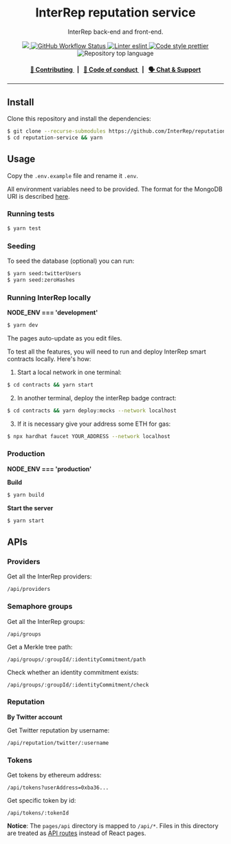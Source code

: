 <p align="center">
    <h1 align="center">
        InterRep reputation service
    </h1>
    <p align="center">InterRep back-end and front-end.</p>
</p>

<p align="center">
    <a href="https://github.com/InterRep" target="_blank">
        <img src="https://img.shields.io/badge/project-InterRep-blue.svg?style=flat-square">
    </a>
    <a href="https://github.com/InterRep/reputation-service/actions/workflows/main.yaml">
        <img alt="GitHub Workflow Status" src="https://img.shields.io/github/workflow/status/interrep/reputation-service/Reputation%20Service%20CI?label=test&logo=github">
    </a>
    <a href="https://eslint.org/" target="_blank">
        <img alt="Linter eslint" src="https://img.shields.io/badge/linter-eslint-8080f2?style=flat-square&logo=eslint">
    </a>
    <a href="https://prettier.io/" target="_blank">
        <img alt="Code style prettier" src="https://img.shields.io/badge/code%20style-prettier-f8bc45?style=flat-square&logo=prettier">
    </a>
    <img alt="Repository top language" src="https://img.shields.io/github/languages/top/InterRep/reputation-service?style=flat-square">
</p>

<div align="center">
    <h4>
        <a href="https://docs.interrep.link/contributing">
            👥 Contributing
        </a>
        <span>&nbsp;&nbsp;|&nbsp;&nbsp;</span>
        <a href="https://docs.interrep.link/code-of-conduct">
            🤝 Code of conduct
        </a>
        <span>&nbsp;&nbsp;|&nbsp;&nbsp;</span>
        <a href="https://t.me/interrep">
            🗣️ Chat &amp; Support
        </a>
    </h4>
</div>

---

## Install

Clone this repository and install the dependencies:

```bash
$ git clone --recurse-submodules https://github.com/InterRep/reputation-service.git
$ cd reputation-service && yarn
```

## Usage

Copy the `.env.example` file and rename it `.env`.

All environment variables need to be provided. The format for the MongoDB URI is described [here](https://docs.mongodb.com/manual/reference/connection-string/).

### Running tests

```bash
$ yarn test
```

### Seeding

To seed the database (optional) you can run:

```bash
$ yarn seed:twitterUsers
$ yarn seed:zeroHashes
```

### Running InterRep locally

**NODE_ENV === 'development'**

```bash
$ yarn dev
```

The pages auto-update as you edit files.

To test all the features, you will need to run and deploy InterRep smart contracts locally. Here's how:

1. Start a local network in one terminal:

```bash
$ cd contracts && yarn start
```

2. In another terminal, deploy the interRep badge contract:

```bash
$ cd contracts && yarn deploy:mocks --network localhost
```

3. If it is necessary give your address some ETH for gas:

```bash
$ npx hardhat faucet YOUR_ADDRESS --network localhost
```

### Production

**NODE_ENV === 'production'**

**Build**

```bash
$ yarn build
```

**Start the server**

```bash
$ yarn start
```

## APIs

### Providers

Get all the InterRep providers:

```
/api/providers
```

### Semaphore groups

Get all the InterRep groups:

```
/api/groups
```

Get a Merkle tree path:

```
/api/groups/:groupId/:identityCommitment/path
```

Check whether an identity commitment exists:

```
/api/groups/:groupId/:identityCommitment/check
```

### Reputation

**By Twitter account**

Get Twitter reputation by username:

```
/api/reputation/twitter/:username
```

### Tokens

Get tokens by ethereum address:

```
/api/tokens?userAddress=0xba36...
```

Get specific token by id:

```
/api/tokens/:tokenId
```

**Notice**: The `pages/api` directory is mapped to `/api/*`. Files in this directory are treated as [API routes](https://nextjs.org/docs/api-routes/introduction) instead of React pages.

